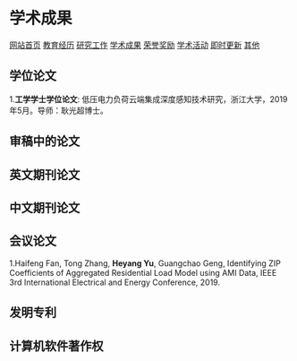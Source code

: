 # 学术成果
<a href="/index.html">网站首页</a>
<a href="/jiaoyu.html">教育经历</a>
<a href="/yanjiugongzuo.html">研究工作</a>
<a href="/xueshuchengguo.html">学术成果</a>
<a href="/rongyujiangli.html">荣誉奖励</a>
<a href="/xueshuhuodong.html">学术活动</a>
<a href="/jishigengxin.html">即时更新</a>
<a href="/qita.html">其他</a>

## 学位论文
1.**工学学士学位论文**: 低压电力负荷云端集成深度感知技术研究，浙江大学，2019年5月。导师：耿光超博士。

## 审稿中的论文

## 英文期刊论文

## 中文期刊论文

## 会议论文
1.Haifeng Fan, Tong Zhang, **Heyang Yu**, Guangchao Geng, Identifying ZIP Coefficients of Aggregated Residential Load Model using AMI Data, IEEE 3rd International Electrical and Energy Conference, 2019.

## 发明专利

## 计算机软件著作权

